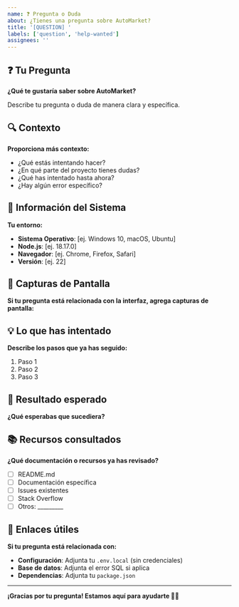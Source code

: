```yaml
---
name: ❓ Pregunta o Duda
about: ¿Tienes una pregunta sobre AutoMarket?
title: '[QUESTION] '
labels: ['question', 'help-wanted']
assignees: ''
---
```


## ❓ Tu Pregunta

**¿Qué te gustaría saber sobre AutoMarket?**

Describe tu pregunta o duda de manera clara y específica.

## 🔍 Contexto

**Proporciona más contexto:**

- ¿Qué estás intentando hacer?
- ¿En qué parte del proyecto tienes dudas?
- ¿Qué has intentado hasta ahora?
- ¿Hay algún error específico?

## 📱 Información del Sistema

**Tu entorno:**

- **Sistema Operativo**: [ej. Windows 10, macOS, Ubuntu]
- **Node.js**: [ej. 18.17.0]
- **Navegador**: [ej. Chrome, Firefox, Safari]
- **Versión**: [ej. 22]

## 📸 Capturas de Pantalla

**Si tu pregunta está relacionada con la interfaz, agrega capturas de pantalla:**

## 💡 Lo que has intentado

**Describe los pasos que ya has seguido:**

1. Paso 1
2. Paso 2
3. Paso 3

## 🎯 Resultado esperado

**¿Qué esperabas que sucediera?**

## 📚 Recursos consultados

**¿Qué documentación o recursos ya has revisado?**

- [ ] README.md
- [ ] Documentación específica
- [ ] Issues existentes
- [ ] Stack Overflow
- [ ] Otros: _________

## 🔗 Enlaces útiles

**Si tu pregunta está relacionada con:**
- **Configuración**: Adjunta tu `.env.local` (sin credenciales)
- **Base de datos**: Adjunta el error SQL si aplica
- **Dependencias**: Adjunta tu `package.json`

---

**¡Gracias por tu pregunta! Estamos aquí para ayudarte 🚀✨**



